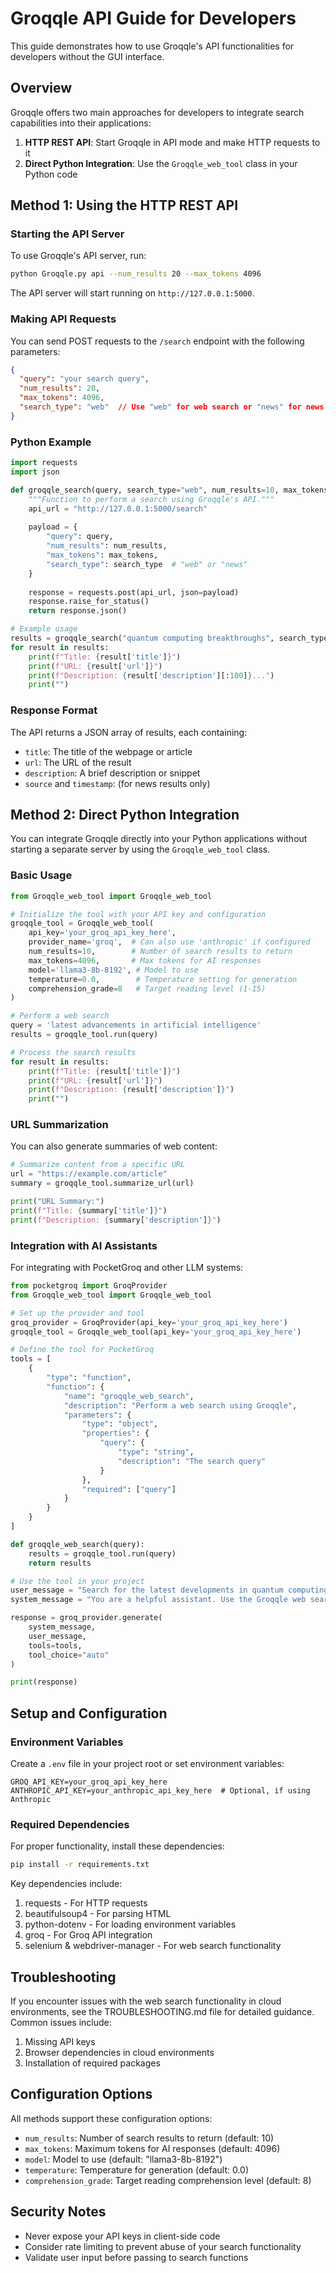# Groqqle API Guide for Developers

This guide demonstrates how to use Groqqle's API functionalities for developers without the GUI interface.

## Overview

Groqqle offers two main approaches for developers to integrate search capabilities into their applications:

1. **HTTP REST API**: Start Groqqle in API mode and make HTTP requests to it
2. **Direct Python Integration**: Use the `Groqqle_web_tool` class in your Python code

## Method 1: Using the HTTP REST API

### Starting the API Server

To use Groqqle's API server, run:

```bash
python Groqqle.py api --num_results 20 --max_tokens 4096
```

The API server will start running on `http://127.0.0.1:5000`.

### Making API Requests

You can send POST requests to the `/search` endpoint with the following parameters:

```json
{
  "query": "your search query",
  "num_results": 20,
  "max_tokens": 4096,
  "search_type": "web"  // Use "web" for web search or "news" for news search
}
```

### Python Example

```python
import requests
import json

def groqqle_search(query, search_type="web", num_results=10, max_tokens=4096):
    """Function to perform a search using Groqqle's API."""
    api_url = "http://127.0.0.1:5000/search"
    
    payload = {
        "query": query,
        "num_results": num_results,
        "max_tokens": max_tokens,
        "search_type": search_type  # "web" or "news"
    }
    
    response = requests.post(api_url, json=payload)
    response.raise_for_status()
    return response.json()

# Example usage
results = groqqle_search("quantum computing breakthroughs", search_type="web")
for result in results:
    print(f"Title: {result['title']}")
    print(f"URL: {result['url']}")
    print(f"Description: {result['description'][:100]}...")
    print("")
```

### Response Format

The API returns a JSON array of results, each containing:

- `title`: The title of the webpage or article
- `url`: The URL of the result
- `description`: A brief description or snippet
- `source` and `timestamp`: (for news results only)

## Method 2: Direct Python Integration

You can integrate Groqqle directly into your Python applications without starting a separate server by using the `Groqqle_web_tool` class.

### Basic Usage

```python
from Groqqle_web_tool import Groqqle_web_tool

# Initialize the tool with your API key and configuration
groqqle_tool = Groqqle_web_tool(
    api_key='your_groq_api_key_here',
    provider_name='groq',  # Can also use 'anthropic' if configured
    num_results=10,        # Number of search results to return
    max_tokens=4096,       # Max tokens for AI responses
    model='llama3-8b-8192', # Model to use
    temperature=0.0,        # Temperature setting for generation
    comprehension_grade=8   # Target reading level (1-15)
)

# Perform a web search
query = 'latest advancements in artificial intelligence'
results = groqqle_tool.run(query)

# Process the search results
for result in results:
    print(f"Title: {result['title']}")
    print(f"URL: {result['url']}")
    print(f"Description: {result['description']}")
    print("")
```

### URL Summarization

You can also generate summaries of web content:

```python
# Summarize content from a specific URL
url = "https://example.com/article"
summary = groqqle_tool.summarize_url(url)

print("URL Summary:")
print(f"Title: {summary['title']}")
print(f"Description: {summary['description']}")
```

### Integration with AI Assistants

For integrating with PocketGroq and other LLM systems:

```python
from pocketgroq import GroqProvider
from Groqqle_web_tool import Groqqle_web_tool

# Set up the provider and tool
groq_provider = GroqProvider(api_key='your_groq_api_key_here')
groqqle_tool = Groqqle_web_tool(api_key='your_groq_api_key_here')

# Define the tool for PocketGroq
tools = [
    {
        "type": "function",
        "function": {
            "name": "groqqle_web_search",
            "description": "Perform a web search using Groqqle",
            "parameters": {
                "type": "object",
                "properties": {
                    "query": {
                        "type": "string",
                        "description": "The search query"
                    }
                },
                "required": ["query"]
            }
        }
    }
]

def groqqle_web_search(query):
    results = groqqle_tool.run(query)
    return results

# Use the tool in your project
user_message = "Search for the latest developments in quantum computing"
system_message = "You are a helpful assistant. Use the Groqqle web search tool to find information."

response = groq_provider.generate(
    system_message,
    user_message,
    tools=tools,
    tool_choice="auto"
)

print(response)
```

## Setup and Configuration

### Environment Variables

Create a `.env` file in your project root or set environment variables:

```env
GROQ_API_KEY=your_groq_api_key_here
ANTHROPIC_API_KEY=your_anthropic_api_key_here  # Optional, if using Anthropic
```

### Required Dependencies

For proper functionality, install these dependencies:

```bash
pip install -r requirements.txt
```

Key dependencies include:
1. requests - For HTTP requests
2. beautifulsoup4 - For parsing HTML
3. python-dotenv - For loading environment variables
4. groq - For Groq API integration
5. selenium & webdriver-manager - For web search functionality

## Troubleshooting

If you encounter issues with the web search functionality in cloud environments, see the TROUBLESHOOTING.md file for detailed guidance. Common issues include:

1. Missing API keys
2. Browser dependencies in cloud environments
3. Installation of required packages

## Configuration Options

All methods support these configuration options:

- `num_results`: Number of search results to return (default: 10)
- `max_tokens`: Maximum tokens for AI responses (default: 4096)
- `model`: Model to use (default: "llama3-8b-8192")
- `temperature`: Temperature for generation (default: 0.0)
- `comprehension_grade`: Target reading comprehension level (default: 8)

## Security Notes

- Never expose your API keys in client-side code
- Consider rate limiting to prevent abuse of your search functionality
- Validate user input before passing to search functions